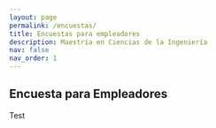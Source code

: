 ```yaml
---
layout: page
permalink: /encuestas/
title: Encuestas para empleadores
description: Maestría en Ciencias de la Ingeniería
nav: false
nav_order: 1
---
```


## Encuesta para Empleadores

Test
